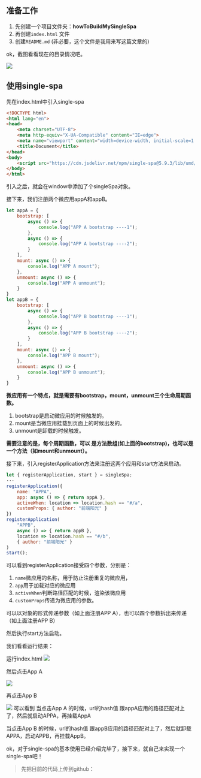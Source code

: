 ## 准备工作
1. 先创建一个项目文件夹：**howToBuildMySingleSpa**
2. 再创建`index.html` 文件
3. 创建`README.md` (非必要，这个文件是我用来写这篇文章的)

ok，截图看看现在的目录情况吧。


![](https://files.mdnice.com/user/3934/2ed4d194-d850-4cb4-8fc1-7c9fb94d4426.png)

## 使用single-spa
先在index.html中引入single-spa

```html
<!DOCTYPE html>
<html lang="en">
<head>
    <meta charset="UTF-8">
    <meta http-equiv="X-UA-Compatible" content="IE=edge">
    <meta name="viewport" content="width=device-width, initial-scale=1.0">
    <title>Document</title>
</head>
<body>
    <script src="https://cdn.jsdelivr.net/npm/single-spa@5.9.3/lib/umd/single-spa.min.js"></script>
</body>
</html>
```
引入之后，就会在window中添加了个singleSpa对象。

接下来，我们注册两个微应用appA和appB。


```js
let appA = {
    bootstrap: [
        async () => {
            console.log("APP A bootstrap ----1");
        },
        async () => {
            console.log("APP A bootstrap ----2");
        }
    ],
    mount: async () => {
        console.log("APP A mount");
    },
    unmount: async () => {
        console.log("APP A unmount");
    }
}
let appB = {
    bootstrap: [
        async () => {
            console.log("APP B bootstrap ----1");
        },
        async () => {
            console.log("APP B bootstrap ----2");
        }
    ],
    mount: async () => {
        console.log("APP B mount");
    },
    unmount: async () => {
        console.log("APP B unmount");
    }
}
```

**微应用有一个特点，就是需要有bootstrap，mount，unmount三个生命周期函数。**

1. bootstrap是启动微应用的时候触发的。
2. mount是当微应用挂载到页面上的时候出发的。
3. unmount是卸载的时候触发。

**需要注意的是，每个周期函数，可以 是方法数组(如上面的bootstrap)，也可以是一个方法（如mount和unmount）。**

接下来，引入registerApplication方法来注册这两个应用和start方法来启动。

```js
let { registerApplication, start } = singleSpa;
···
registerApplication({
    name: "APPA",
    app: async () => { return appA },
    activeWhen: location => location.hash == "#/a",
    customProps: { author: "前端阳光" }
})
registerApplication(
    "APPB",
    async () => { return appB },
    location => location.hash == "#/b",
    { author: "前端阳光" }
)
start();
```
可以看到registerApplication接受四个参数，分别是：
1. `name`微应用的名称，用于防止注册重复的微应用，
2. `app`用于加载对应的微应用
3. `activeWhen`判断路径匹配的时候，渲染该微应用
4. `customProps`传递为微应用的参数。

可以以对象的形式传递参数（如上面注册APP A），也可以四个参数拆出来传递（如上面注册APP B）

然后执行start方法启动。

我们看看运行结果：

运行index.html
![](https://files.mdnice.com/user/3934/621a8c22-5b7e-4973-803d-5501797eb9f4.png)

然后点击App A


![](https://files.mdnice.com/user/3934/7cb3d5f0-048f-47b5-a1eb-9afee7c37009.png)

再点击App B

![](https://files.mdnice.com/user/3934/db0ab609-3b4b-4ad0-ad3b-812227299250.png)
可以看到 当点击App A 的时候，url的hash值 跟appA应用的路径匹配对上了，然后就启动APPA，再挂载AppA

当点击App B 的时候，url的hash值 跟appB应用的路径匹配对上了，然后就卸载APPA，启动APPB，再挂载AppB。

ok，对于single-spa的基本使用已经介绍完毕了，接下来，就自己来实现一个single-spa吧！

>先把目前的代码上传到github：
